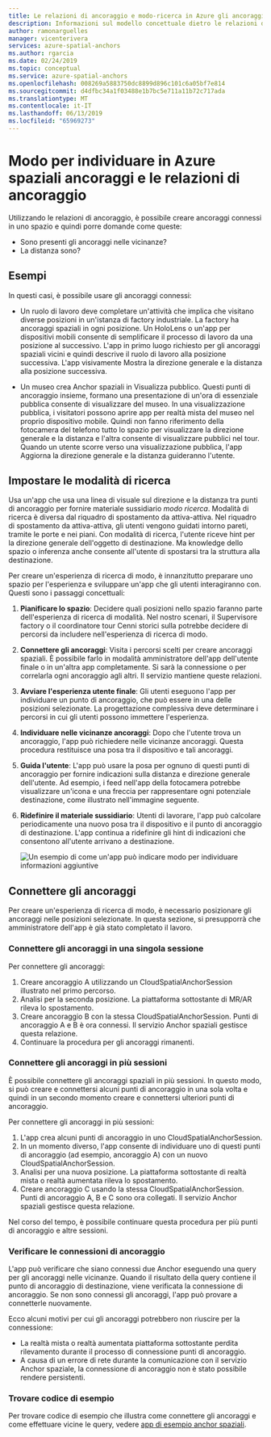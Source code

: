 ```yaml
---
title: Le relazioni di ancoraggio e modo-ricerca in Azure gli ancoraggi spaziali | Microsoft Docs
description: Informazioni sul modello concettuale dietro le relazioni di ancoraggio. Informazioni per la connessione di punti di ancoraggio all'interno di uno spazio e per usare l'API nelle vicinanze per soddisfare uno scenario di modalità di ricerca.
author: ramonarguelles
manager: vicenterivera
services: azure-spatial-anchors
ms.author: rgarcia
ms.date: 02/24/2019
ms.topic: conceptual
ms.service: azure-spatial-anchors
ms.openlocfilehash: 008269a5883750dc8899d896c101c6a05bf7e814
ms.sourcegitcommit: d4dfbc34a1f03488e1b7bc5e711a11b72c717ada
ms.translationtype: MT
ms.contentlocale: it-IT
ms.lasthandoff: 06/13/2019
ms.locfileid: "65969273"
---
```

# <a name="anchor-relationships-and-way-finding-in-azure-spatial-anchors"></a>Modo per individuare in Azure spaziali ancoraggi e le relazioni di ancoraggio

Utilizzando le relazioni di ancoraggio, è possibile creare ancoraggi connessi in uno spazio e quindi porre domande come queste:

* Sono presenti gli ancoraggi nelle vicinanze?
* La distanza sono?

## <a name="examples"></a>Esempi

In questi casi, è possibile usare gli ancoraggi connessi:

* Un ruolo di lavoro deve completare un'attività che implica che visitano diverse posizioni in un'istanza di factory industriale. La factory ha ancoraggi spaziali in ogni posizione. Un HoloLens o un'app per dispositivi mobili consente di semplificare il processo di lavoro da una posizione al successivo. L'app in primo luogo richiesto per gli ancoraggi spaziali vicini e quindi descrive il ruolo di lavoro alla posizione successiva. L'app visivamente Mostra la direzione generale e la distanza alla posizione successiva.

* Un museo crea Anchor spaziali in Visualizza pubblico. Questi punti di ancoraggio insieme, formano una presentazione di un'ora di essenziale pubblica consente di visualizzare del museo. In una visualizzazione pubblica, i visitatori possono aprire app per realtà mista del museo nel proprio dispositivo mobile. Quindi non fanno riferimento della fotocamera del telefono tutto lo spazio per visualizzare la direzione generale e la distanza e l'altra consente di visualizzare pubblici nel tour. Quando un utente scorre verso una visualizzazione pubblica, l'app Aggiorna la direzione generale e la distanza guideranno l'utente.

## <a name="set-up-way-finding"></a>Impostare le modalità di ricerca

Usa un'app che usa una linea di visuale sul direzione e la distanza tra punti di ancoraggio per fornire materiale sussidiario *modo ricerca*. Modalità di ricerca è diversa dal riquadro di spostamento da attiva-attiva. Nel riquadro di spostamento da attiva-attiva, gli utenti vengono guidati intorno pareti, tramite le porte e nei piani. Con modalità di ricerca, l'utente riceve hint per la direzione generale dell'oggetto di destinazione. Ma knowledge dello spazio o inferenza anche consente all'utente di spostarsi tra la struttura alla destinazione.

Per creare un'esperienza di ricerca di modo, è innanzitutto preparare uno spazio per l'esperienza e sviluppare un'app che gli utenti interagiranno con. Questi sono i passaggi concettuali:

1. **Pianificare lo spazio**: Decidere quali posizioni nello spazio faranno parte dell'esperienza di ricerca di modalità. Nel nostro scenari, il Supervisore factory o il coordinatore tour Cenni storici sulla potrebbe decidere di percorsi da includere nell'esperienza di ricerca di modo.
2. **Connettere gli ancoraggi**: Visita i percorsi scelti per creare ancoraggi spaziali. È possibile farlo in modalità amministratore dell'app dell'utente finale o in un'altra app completamente. Si sarà la connessione o per correlarla ogni ancoraggio agli altri. Il servizio mantiene queste relazioni.
3. **Avviare l'esperienza utente finale**: Gli utenti eseguono l'app per individuare un punto di ancoraggio, che può essere in una delle posizioni selezionate. La progettazione complessiva deve determinare i percorsi in cui gli utenti possono immettere l'esperienza.
4. **Individuare nelle vicinanze ancoraggi**: Dopo che l'utente trova un ancoraggio, l'app può richiedere nelle vicinanze ancoraggi. Questa procedura restituisce una posa tra il dispositivo e tali ancoraggi.
5. **Guida l'utente**: L'app può usare la posa per ognuno di questi punti di ancoraggio per fornire indicazioni sulla distanza e direzione generale dell'utente. Ad esempio, i feed nell'app della fotocamera potrebbe visualizzare un'icona e una freccia per rappresentare ogni potenziale destinazione, come illustrato nell'immagine seguente.
6. **Ridefinire il materiale sussidiario**: Utenti di lavorare, l'app può calcolare periodicamente una nuovo posa tra il dispositivo e il punto di ancoraggio di destinazione. L'app continua a ridefinire gli hint di indicazioni che consentono all'utente arrivano a destinazione.

    ![Un esempio di come un'app può indicare modo per individuare informazioni aggiuntive](./media/meeting-spot.png)

## <a name="connect-anchors"></a>Connettere gli ancoraggi

Per creare un'esperienza di ricerca di modo, è necessario posizionare gli ancoraggi nelle posizioni selezionate. In questa sezione, si presupporrà che amministratore dell'app è già stato completato il lavoro.

### <a name="connect-anchors-in-a-single-session"></a>Connettere gli ancoraggi in una singola sessione

Per connettere gli ancoraggi:

1. Creare ancoraggio A utilizzando un CloudSpatialAnchorSession illustrato nel primo percorso.
2. Analisi per la seconda posizione. La piattaforma sottostante di MR/AR rileva lo spostamento.
3. Creare ancoraggio B con la stessa CloudSpatialAnchorSession. Punti di ancoraggio A e B è ora connessi. Il servizio Anchor spaziali gestisce questa relazione.
4. Continuare la procedura per gli ancoraggi rimanenti.

### <a name="connect-anchors-in-multiple-sessions"></a>Connettere gli ancoraggi in più sessioni

È possibile connettere gli ancoraggi spaziali in più sessioni. In questo modo, si può creare e connettersi alcuni punti di ancoraggio in una sola volta e quindi in un secondo momento creare e connettersi ulteriori punti di ancoraggio. 

Per connettere gli ancoraggi in più sessioni:

1. L'app crea alcuni punti di ancoraggio in uno CloudSpatialAnchorSession. 
2. In un momento diverso, l'app consente di individuare uno di questi punti di ancoraggio (ad esempio, ancoraggio A) con un nuovo CloudSpatialAnchorSession.
3. Analisi per una nuova posizione. La piattaforma sottostante di realtà mista o realtà aumentata rileva lo spostamento.
4. Creare ancoraggio C usando la stessa CloudSpatialAnchorSession. Punti di ancoraggio A, B e C sono ora collegati. Il servizio Anchor spaziali gestisce questa relazione.

Nel corso del tempo, è possibile continuare questa procedura per più punti di ancoraggio e altre sessioni.

### <a name="verify-anchor-connections"></a>Verificare le connessioni di ancoraggio

L'app può verificare che siano connessi due Anchor eseguendo una query per gli ancoraggi nelle vicinanze. Quando il risultato della query contiene il punto di ancoraggio di destinazione, viene verificata la connessione di ancoraggio. Se non sono connessi gli ancoraggi, l'app può provare a connetterle nuovamente. 

Ecco alcuni motivi per cui gli ancoraggi potrebbero non riuscire per la connessione:

* La realtà mista o realtà aumentata piattaforma sottostante perdita rilevamento durante il processo di connessione punti di ancoraggio.
* A causa di un errore di rete durante la comunicazione con il servizio Anchor spaziale, la connessione di ancoraggio non è stato possibile rendere persistenti.

### <a name="find-sample-code"></a>Trovare codice di esempio

Per trovare codice di esempio che illustra come connettere gli ancoraggi e come effettuare vicine le query, vedere [app di esempio anchor spaziali](https://github.com/Azure/azure-spatial-anchors-samples).
